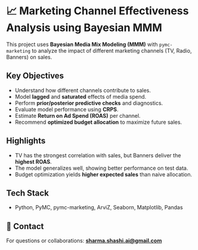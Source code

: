 # 📈 Marketing Channel Effectiveness Analysis using Bayesian MMM

This project uses **Bayesian Media Mix Modeling (MMM)** with `pymc-marketing` to analyze the impact of different marketing channels (TV, Radio, Banners) on sales.

## Key Objectives

- Understand how different channels contribute to sales.
- Model **lagged** and **saturated** effects of media spend.
- Perform **prior/posterior predictive checks** and diagnostics.
- Evaluate model performance using **CRPS**.
- Estimate **Return on Ad Spend (ROAS)** per channel.
- Recommend **optimized budget allocation** to maximize future sales.

## Highlights

- TV has the strongest correlation with sales, but Banners deliver the **highest ROAS**.
- The model generalizes well, showing better performance on test data.
- Budget optimization yields **higher expected sales** than naive allocation.

## Tech Stack

- Python, PyMC, pymc-marketing, ArviZ, Seaborn, Matplotlib, Pandas

## 📧 Contact

For questions or collaborations: **sharma.shashi.ai@gmail.com**
